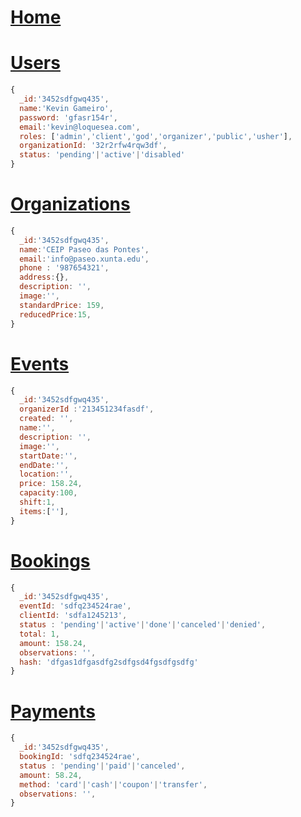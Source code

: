 # [Home](http://api.rfph.com/ "API de Resevas Rede FP Hostalaria")

# [Users](http://api.rfph.com/users "Usuarios")
```javascript
{
  _id:'3452sdfgwq435',
  name:'Kevin Gameiro',
  password: 'gfasr154r',
  email:'kevin@loquesea.com',
  roles: ['admin','client','god','organizer','public','usher'],
  organizationId: '32r2rfw4rqw3df',
  status: 'pending'|'active'|'disabled'
}
```
# [Organizations](http://api.rfph.com/organizations "Centros")
```javascript
{
  _id:'3452sdfgwq435',
  name:'CEIP Paseo das Pontes',
  email:'info@paseo.xunta.edu',
  phone : '987654321',
  address:{},
  description: '',
  image:'',
  standardPrice: 159,
  reducedPrice:15,
}
```
# [Events](http://api.rfph.com/events "Ofertas")
```javascript
{
  _id:'3452sdfgwq435',
  organizerId :'213451234fasdf',
  created: '',
  name:'',
  description: '',
  image:'',
  startDate:'',
  endDate:'',
  location:'',
  price: 158.24,
  capacity:100,
  shift:1,
  items:[''],
}
```
# [Bookings](http://api.rfph.com/bookings "Reservas")
```javascript
{
  _id:'3452sdfgwq435',
  eventId: 'sdfq234524rae',
  clientId: 'sdfa1245213',
  status : 'pending'|'active'|'done'|'canceled'|'denied',
  total: 1,
  amount: 158.24,
  observations: '',
  hash: 'dfgas1dfgasdfg2sdfgsd4fgsdfgsdfg'
}
```
# [Payments](http://api.rfph.com/payments "Pagos")
```javascript
{
  _id:'3452sdfgwq435',
  bookingId: 'sdfq234524rae',
  status : 'pending'|'paid'|'canceled',
  amount: 58.24,
  method: 'card'|'cash'|'coupon'|'transfer',
  observations: '',
}
```